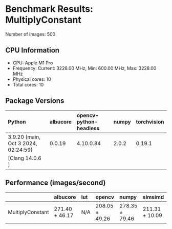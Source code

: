 # Benchmark Results: MultiplyConstant

Number of images: 500

## CPU Information

- CPU: Apple M1 Pro
- Frequency: Current: 3228.00 MHz, Min: 600.00 MHz, Max: 3228.00 MHz
- Physical cores: 10
- Total cores: 10

## Package Versions

| Python                                | albucore   | opencv-python-headless   | numpy   | torchvision   |
|:--------------------------------------|:-----------|:-------------------------|:--------|:--------------|
| 3.9.20 (main, Oct  3 2024, 02:24:59)  | 0.0.19     | 4.10.0.84                | 2.0.2   | 0.19.1        |
| [Clang 14.0.6 ]                       |            |                          |         |               |

## Performance (images/second)

|                  | albucore       | lut   | opencv         | numpy          | simsimd        |
|:-----------------|:---------------|:------|:---------------|:---------------|:---------------|
| MultiplyConstant | 271.40 ± 46.17 | N/A   | 208.05 ± 49.26 | 278.35 ± 79.46 | 211.31 ± 10.09 |
